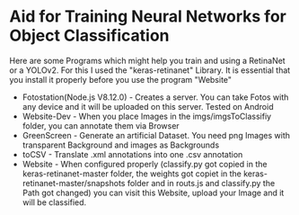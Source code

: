 # Aid for Training Neural Networks for Object Classification
Here are some Programs which might help you train and using a RetinaNet or a YOLOv2. For this I used the "keras-retinanet" Library. It is essential that you install it properly before you use the program "Website"
* Fotostation(Node.js V8.12.0) - Creates a server. You can take Fotos with any device and it will be uploaded on this server. Tested on Android
* Website-Dev - When you place Images in the imgs/imgsToClassifiy folder, you can annotate them via Browser
* GreenScreen - Generate an artificial Dataset. You need png Images with transparent Background and images as Backgrounds
* toCSV - Translate .xml annotations into one .csv annotation
* Website - When configured properly (classify.py got copied in the keras-retinanet-master folder, the weights got copiet in the keras-retinanet-master/snapshots folder and in routs.js and classify.py the Path got changed) you can visit this Website, upload your Image and it will be classified.
